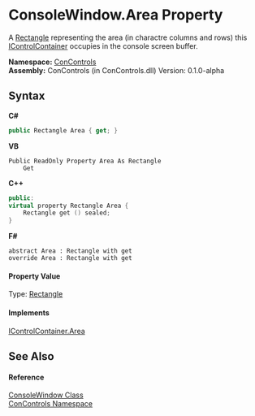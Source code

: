 # ConsoleWindow.Area Property 
 

A <a href="https://docs.microsoft.com/dotnet/api/system.drawing.rectangle" target="_blank">Rectangle</a> representing the area (in charactre columns and rows) this <a href="c8908abc-151b-93a6-2f1f-67a1ae49c0ef">IControlContainer</a> occupies in the console screen buffer.

**Namespace:**&nbsp;<a href="a4c6913a-7590-84ec-79ea-d303d13ccc28">ConControls</a><br />**Assembly:**&nbsp;ConControls (in ConControls.dll) Version: 0.1.0-alpha

## Syntax

**C#**<br />
``` C#
public Rectangle Area { get; }
```

**VB**<br />
``` VB
Public ReadOnly Property Area As Rectangle
	Get
```

**C++**<br />
``` C++
public:
virtual property Rectangle Area {
	Rectangle get () sealed;
}
```

**F#**<br />
``` F#
abstract Area : Rectangle with get
override Area : Rectangle with get
```


#### Property Value
Type: <a href="https://docs.microsoft.com/dotnet/api/system.drawing.rectangle" target="_blank">Rectangle</a>

#### Implements
<a href="ec664497-7113-4302-175d-54d24c5d3700">IControlContainer.Area</a><br />

## See Also


#### Reference
<a href="b4bd6488-a19e-e25f-52b4-8df0ae66ee5c">ConsoleWindow Class</a><br /><a href="a4c6913a-7590-84ec-79ea-d303d13ccc28">ConControls Namespace</a><br />